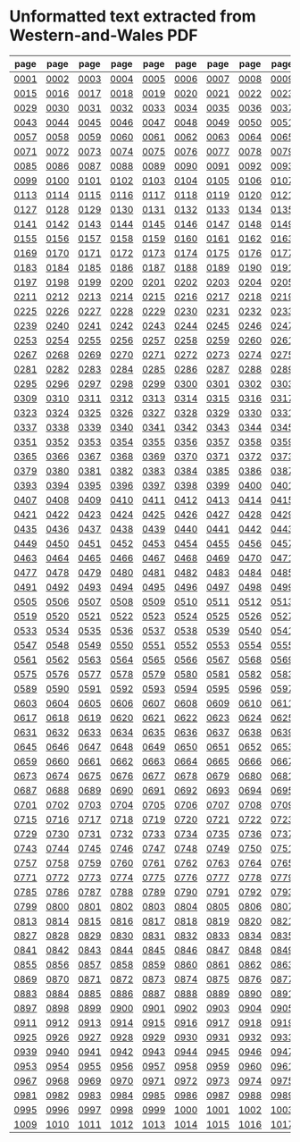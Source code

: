 # Unformatted text extracted from Western-and-Wales PDF

|page|page|page|page|page|page|page|page|page|page|page|page|page|page|
|----|----|----|----|----|----|----|----|----|----|----|----|----|----|
|[0001](Western-and-Wales/txt/pg_0001.txt)|[0002](Western-and-Wales/txt/pg_0002.txt)|[0003](Western-and-Wales/txt/pg_0003.txt)|[0004](Western-and-Wales/txt/pg_0004.txt)|[0005](Western-and-Wales/txt/pg_0005.txt)|[0006](Western-and-Wales/txt/pg_0006.txt)|[0007](Western-and-Wales/txt/pg_0007.txt)|[0008](Western-and-Wales/txt/pg_0008.txt)|[0009](Western-and-Wales/txt/pg_0009.txt)|[0010](Western-and-Wales/txt/pg_0010.txt)|[0011](Western-and-Wales/txt/pg_0011.txt)|[0012](Western-and-Wales/txt/pg_0012.txt)|[0013](Western-and-Wales/txt/pg_0013.txt)|[0014](Western-and-Wales/txt/pg_0014.txt)|
|[0015](Western-and-Wales/txt/pg_0015.txt)|[0016](Western-and-Wales/txt/pg_0016.txt)|[0017](Western-and-Wales/txt/pg_0017.txt)|[0018](Western-and-Wales/txt/pg_0018.txt)|[0019](Western-and-Wales/txt/pg_0019.txt)|[0020](Western-and-Wales/txt/pg_0020.txt)|[0021](Western-and-Wales/txt/pg_0021.txt)|[0022](Western-and-Wales/txt/pg_0022.txt)|[0023](Western-and-Wales/txt/pg_0023.txt)|[0024](Western-and-Wales/txt/pg_0024.txt)|[0025](Western-and-Wales/txt/pg_0025.txt)|[0026](Western-and-Wales/txt/pg_0026.txt)|[0027](Western-and-Wales/txt/pg_0027.txt)|[0028](Western-and-Wales/txt/pg_0028.txt)|
|[0029](Western-and-Wales/txt/pg_0029.txt)|[0030](Western-and-Wales/txt/pg_0030.txt)|[0031](Western-and-Wales/txt/pg_0031.txt)|[0032](Western-and-Wales/txt/pg_0032.txt)|[0033](Western-and-Wales/txt/pg_0033.txt)|[0034](Western-and-Wales/txt/pg_0034.txt)|[0035](Western-and-Wales/txt/pg_0035.txt)|[0036](Western-and-Wales/txt/pg_0036.txt)|[0037](Western-and-Wales/txt/pg_0037.txt)|[0038](Western-and-Wales/txt/pg_0038.txt)|[0039](Western-and-Wales/txt/pg_0039.txt)|[0040](Western-and-Wales/txt/pg_0040.txt)|[0041](Western-and-Wales/txt/pg_0041.txt)|[0042](Western-and-Wales/txt/pg_0042.txt)|
|[0043](Western-and-Wales/txt/pg_0043.txt)|[0044](Western-and-Wales/txt/pg_0044.txt)|[0045](Western-and-Wales/txt/pg_0045.txt)|[0046](Western-and-Wales/txt/pg_0046.txt)|[0047](Western-and-Wales/txt/pg_0047.txt)|[0048](Western-and-Wales/txt/pg_0048.txt)|[0049](Western-and-Wales/txt/pg_0049.txt)|[0050](Western-and-Wales/txt/pg_0050.txt)|[0051](Western-and-Wales/txt/pg_0051.txt)|[0052](Western-and-Wales/txt/pg_0052.txt)|[0053](Western-and-Wales/txt/pg_0053.txt)|[0054](Western-and-Wales/txt/pg_0054.txt)|[0055](Western-and-Wales/txt/pg_0055.txt)|[0056](Western-and-Wales/txt/pg_0056.txt)|
|[0057](Western-and-Wales/txt/pg_0057.txt)|[0058](Western-and-Wales/txt/pg_0058.txt)|[0059](Western-and-Wales/txt/pg_0059.txt)|[0060](Western-and-Wales/txt/pg_0060.txt)|[0061](Western-and-Wales/txt/pg_0061.txt)|[0062](Western-and-Wales/txt/pg_0062.txt)|[0063](Western-and-Wales/txt/pg_0063.txt)|[0064](Western-and-Wales/txt/pg_0064.txt)|[0065](Western-and-Wales/txt/pg_0065.txt)|[0066](Western-and-Wales/txt/pg_0066.txt)|[0067](Western-and-Wales/txt/pg_0067.txt)|[0068](Western-and-Wales/txt/pg_0068.txt)|[0069](Western-and-Wales/txt/pg_0069.txt)|[0070](Western-and-Wales/txt/pg_0070.txt)|
|[0071](Western-and-Wales/txt/pg_0071.txt)|[0072](Western-and-Wales/txt/pg_0072.txt)|[0073](Western-and-Wales/txt/pg_0073.txt)|[0074](Western-and-Wales/txt/pg_0074.txt)|[0075](Western-and-Wales/txt/pg_0075.txt)|[0076](Western-and-Wales/txt/pg_0076.txt)|[0077](Western-and-Wales/txt/pg_0077.txt)|[0078](Western-and-Wales/txt/pg_0078.txt)|[0079](Western-and-Wales/txt/pg_0079.txt)|[0080](Western-and-Wales/txt/pg_0080.txt)|[0081](Western-and-Wales/txt/pg_0081.txt)|[0082](Western-and-Wales/txt/pg_0082.txt)|[0083](Western-and-Wales/txt/pg_0083.txt)|[0084](Western-and-Wales/txt/pg_0084.txt)|
|[0085](Western-and-Wales/txt/pg_0085.txt)|[0086](Western-and-Wales/txt/pg_0086.txt)|[0087](Western-and-Wales/txt/pg_0087.txt)|[0088](Western-and-Wales/txt/pg_0088.txt)|[0089](Western-and-Wales/txt/pg_0089.txt)|[0090](Western-and-Wales/txt/pg_0090.txt)|[0091](Western-and-Wales/txt/pg_0091.txt)|[0092](Western-and-Wales/txt/pg_0092.txt)|[0093](Western-and-Wales/txt/pg_0093.txt)|[0094](Western-and-Wales/txt/pg_0094.txt)|[0095](Western-and-Wales/txt/pg_0095.txt)|[0096](Western-and-Wales/txt/pg_0096.txt)|[0097](Western-and-Wales/txt/pg_0097.txt)|[0098](Western-and-Wales/txt/pg_0098.txt)|
|[0099](Western-and-Wales/txt/pg_0099.txt)|[0100](Western-and-Wales/txt/pg_0100.txt)|[0101](Western-and-Wales/txt/pg_0101.txt)|[0102](Western-and-Wales/txt/pg_0102.txt)|[0103](Western-and-Wales/txt/pg_0103.txt)|[0104](Western-and-Wales/txt/pg_0104.txt)|[0105](Western-and-Wales/txt/pg_0105.txt)|[0106](Western-and-Wales/txt/pg_0106.txt)|[0107](Western-and-Wales/txt/pg_0107.txt)|[0108](Western-and-Wales/txt/pg_0108.txt)|[0109](Western-and-Wales/txt/pg_0109.txt)|[0110](Western-and-Wales/txt/pg_0110.txt)|[0111](Western-and-Wales/txt/pg_0111.txt)|[0112](Western-and-Wales/txt/pg_0112.txt)|
|[0113](Western-and-Wales/txt/pg_0113.txt)|[0114](Western-and-Wales/txt/pg_0114.txt)|[0115](Western-and-Wales/txt/pg_0115.txt)|[0116](Western-and-Wales/txt/pg_0116.txt)|[0117](Western-and-Wales/txt/pg_0117.txt)|[0118](Western-and-Wales/txt/pg_0118.txt)|[0119](Western-and-Wales/txt/pg_0119.txt)|[0120](Western-and-Wales/txt/pg_0120.txt)|[0121](Western-and-Wales/txt/pg_0121.txt)|[0122](Western-and-Wales/txt/pg_0122.txt)|[0123](Western-and-Wales/txt/pg_0123.txt)|[0124](Western-and-Wales/txt/pg_0124.txt)|[0125](Western-and-Wales/txt/pg_0125.txt)|[0126](Western-and-Wales/txt/pg_0126.txt)|
|[0127](Western-and-Wales/txt/pg_0127.txt)|[0128](Western-and-Wales/txt/pg_0128.txt)|[0129](Western-and-Wales/txt/pg_0129.txt)|[0130](Western-and-Wales/txt/pg_0130.txt)|[0131](Western-and-Wales/txt/pg_0131.txt)|[0132](Western-and-Wales/txt/pg_0132.txt)|[0133](Western-and-Wales/txt/pg_0133.txt)|[0134](Western-and-Wales/txt/pg_0134.txt)|[0135](Western-and-Wales/txt/pg_0135.txt)|[0136](Western-and-Wales/txt/pg_0136.txt)|[0137](Western-and-Wales/txt/pg_0137.txt)|[0138](Western-and-Wales/txt/pg_0138.txt)|[0139](Western-and-Wales/txt/pg_0139.txt)|[0140](Western-and-Wales/txt/pg_0140.txt)|
|[0141](Western-and-Wales/txt/pg_0141.txt)|[0142](Western-and-Wales/txt/pg_0142.txt)|[0143](Western-and-Wales/txt/pg_0143.txt)|[0144](Western-and-Wales/txt/pg_0144.txt)|[0145](Western-and-Wales/txt/pg_0145.txt)|[0146](Western-and-Wales/txt/pg_0146.txt)|[0147](Western-and-Wales/txt/pg_0147.txt)|[0148](Western-and-Wales/txt/pg_0148.txt)|[0149](Western-and-Wales/txt/pg_0149.txt)|[0150](Western-and-Wales/txt/pg_0150.txt)|[0151](Western-and-Wales/txt/pg_0151.txt)|[0152](Western-and-Wales/txt/pg_0152.txt)|[0153](Western-and-Wales/txt/pg_0153.txt)|[0154](Western-and-Wales/txt/pg_0154.txt)|
|[0155](Western-and-Wales/txt/pg_0155.txt)|[0156](Western-and-Wales/txt/pg_0156.txt)|[0157](Western-and-Wales/txt/pg_0157.txt)|[0158](Western-and-Wales/txt/pg_0158.txt)|[0159](Western-and-Wales/txt/pg_0159.txt)|[0160](Western-and-Wales/txt/pg_0160.txt)|[0161](Western-and-Wales/txt/pg_0161.txt)|[0162](Western-and-Wales/txt/pg_0162.txt)|[0163](Western-and-Wales/txt/pg_0163.txt)|[0164](Western-and-Wales/txt/pg_0164.txt)|[0165](Western-and-Wales/txt/pg_0165.txt)|[0166](Western-and-Wales/txt/pg_0166.txt)|[0167](Western-and-Wales/txt/pg_0167.txt)|[0168](Western-and-Wales/txt/pg_0168.txt)|
|[0169](Western-and-Wales/txt/pg_0169.txt)|[0170](Western-and-Wales/txt/pg_0170.txt)|[0171](Western-and-Wales/txt/pg_0171.txt)|[0172](Western-and-Wales/txt/pg_0172.txt)|[0173](Western-and-Wales/txt/pg_0173.txt)|[0174](Western-and-Wales/txt/pg_0174.txt)|[0175](Western-and-Wales/txt/pg_0175.txt)|[0176](Western-and-Wales/txt/pg_0176.txt)|[0177](Western-and-Wales/txt/pg_0177.txt)|[0178](Western-and-Wales/txt/pg_0178.txt)|[0179](Western-and-Wales/txt/pg_0179.txt)|[0180](Western-and-Wales/txt/pg_0180.txt)|[0181](Western-and-Wales/txt/pg_0181.txt)|[0182](Western-and-Wales/txt/pg_0182.txt)|
|[0183](Western-and-Wales/txt/pg_0183.txt)|[0184](Western-and-Wales/txt/pg_0184.txt)|[0185](Western-and-Wales/txt/pg_0185.txt)|[0186](Western-and-Wales/txt/pg_0186.txt)|[0187](Western-and-Wales/txt/pg_0187.txt)|[0188](Western-and-Wales/txt/pg_0188.txt)|[0189](Western-and-Wales/txt/pg_0189.txt)|[0190](Western-and-Wales/txt/pg_0190.txt)|[0191](Western-and-Wales/txt/pg_0191.txt)|[0192](Western-and-Wales/txt/pg_0192.txt)|[0193](Western-and-Wales/txt/pg_0193.txt)|[0194](Western-and-Wales/txt/pg_0194.txt)|[0195](Western-and-Wales/txt/pg_0195.txt)|[0196](Western-and-Wales/txt/pg_0196.txt)|
|[0197](Western-and-Wales/txt/pg_0197.txt)|[0198](Western-and-Wales/txt/pg_0198.txt)|[0199](Western-and-Wales/txt/pg_0199.txt)|[0200](Western-and-Wales/txt/pg_0200.txt)|[0201](Western-and-Wales/txt/pg_0201.txt)|[0202](Western-and-Wales/txt/pg_0202.txt)|[0203](Western-and-Wales/txt/pg_0203.txt)|[0204](Western-and-Wales/txt/pg_0204.txt)|[0205](Western-and-Wales/txt/pg_0205.txt)|[0206](Western-and-Wales/txt/pg_0206.txt)|[0207](Western-and-Wales/txt/pg_0207.txt)|[0208](Western-and-Wales/txt/pg_0208.txt)|[0209](Western-and-Wales/txt/pg_0209.txt)|[0210](Western-and-Wales/txt/pg_0210.txt)|
|[0211](Western-and-Wales/txt/pg_0211.txt)|[0212](Western-and-Wales/txt/pg_0212.txt)|[0213](Western-and-Wales/txt/pg_0213.txt)|[0214](Western-and-Wales/txt/pg_0214.txt)|[0215](Western-and-Wales/txt/pg_0215.txt)|[0216](Western-and-Wales/txt/pg_0216.txt)|[0217](Western-and-Wales/txt/pg_0217.txt)|[0218](Western-and-Wales/txt/pg_0218.txt)|[0219](Western-and-Wales/txt/pg_0219.txt)|[0220](Western-and-Wales/txt/pg_0220.txt)|[0221](Western-and-Wales/txt/pg_0221.txt)|[0222](Western-and-Wales/txt/pg_0222.txt)|[0223](Western-and-Wales/txt/pg_0223.txt)|[0224](Western-and-Wales/txt/pg_0224.txt)|
|[0225](Western-and-Wales/txt/pg_0225.txt)|[0226](Western-and-Wales/txt/pg_0226.txt)|[0227](Western-and-Wales/txt/pg_0227.txt)|[0228](Western-and-Wales/txt/pg_0228.txt)|[0229](Western-and-Wales/txt/pg_0229.txt)|[0230](Western-and-Wales/txt/pg_0230.txt)|[0231](Western-and-Wales/txt/pg_0231.txt)|[0232](Western-and-Wales/txt/pg_0232.txt)|[0233](Western-and-Wales/txt/pg_0233.txt)|[0234](Western-and-Wales/txt/pg_0234.txt)|[0235](Western-and-Wales/txt/pg_0235.txt)|[0236](Western-and-Wales/txt/pg_0236.txt)|[0237](Western-and-Wales/txt/pg_0237.txt)|[0238](Western-and-Wales/txt/pg_0238.txt)|
|[0239](Western-and-Wales/txt/pg_0239.txt)|[0240](Western-and-Wales/txt/pg_0240.txt)|[0241](Western-and-Wales/txt/pg_0241.txt)|[0242](Western-and-Wales/txt/pg_0242.txt)|[0243](Western-and-Wales/txt/pg_0243.txt)|[0244](Western-and-Wales/txt/pg_0244.txt)|[0245](Western-and-Wales/txt/pg_0245.txt)|[0246](Western-and-Wales/txt/pg_0246.txt)|[0247](Western-and-Wales/txt/pg_0247.txt)|[0248](Western-and-Wales/txt/pg_0248.txt)|[0249](Western-and-Wales/txt/pg_0249.txt)|[0250](Western-and-Wales/txt/pg_0250.txt)|[0251](Western-and-Wales/txt/pg_0251.txt)|[0252](Western-and-Wales/txt/pg_0252.txt)|
|[0253](Western-and-Wales/txt/pg_0253.txt)|[0254](Western-and-Wales/txt/pg_0254.txt)|[0255](Western-and-Wales/txt/pg_0255.txt)|[0256](Western-and-Wales/txt/pg_0256.txt)|[0257](Western-and-Wales/txt/pg_0257.txt)|[0258](Western-and-Wales/txt/pg_0258.txt)|[0259](Western-and-Wales/txt/pg_0259.txt)|[0260](Western-and-Wales/txt/pg_0260.txt)|[0261](Western-and-Wales/txt/pg_0261.txt)|[0262](Western-and-Wales/txt/pg_0262.txt)|[0263](Western-and-Wales/txt/pg_0263.txt)|[0264](Western-and-Wales/txt/pg_0264.txt)|[0265](Western-and-Wales/txt/pg_0265.txt)|[0266](Western-and-Wales/txt/pg_0266.txt)|
|[0267](Western-and-Wales/txt/pg_0267.txt)|[0268](Western-and-Wales/txt/pg_0268.txt)|[0269](Western-and-Wales/txt/pg_0269.txt)|[0270](Western-and-Wales/txt/pg_0270.txt)|[0271](Western-and-Wales/txt/pg_0271.txt)|[0272](Western-and-Wales/txt/pg_0272.txt)|[0273](Western-and-Wales/txt/pg_0273.txt)|[0274](Western-and-Wales/txt/pg_0274.txt)|[0275](Western-and-Wales/txt/pg_0275.txt)|[0276](Western-and-Wales/txt/pg_0276.txt)|[0277](Western-and-Wales/txt/pg_0277.txt)|[0278](Western-and-Wales/txt/pg_0278.txt)|[0279](Western-and-Wales/txt/pg_0279.txt)|[0280](Western-and-Wales/txt/pg_0280.txt)|
|[0281](Western-and-Wales/txt/pg_0281.txt)|[0282](Western-and-Wales/txt/pg_0282.txt)|[0283](Western-and-Wales/txt/pg_0283.txt)|[0284](Western-and-Wales/txt/pg_0284.txt)|[0285](Western-and-Wales/txt/pg_0285.txt)|[0286](Western-and-Wales/txt/pg_0286.txt)|[0287](Western-and-Wales/txt/pg_0287.txt)|[0288](Western-and-Wales/txt/pg_0288.txt)|[0289](Western-and-Wales/txt/pg_0289.txt)|[0290](Western-and-Wales/txt/pg_0290.txt)|[0291](Western-and-Wales/txt/pg_0291.txt)|[0292](Western-and-Wales/txt/pg_0292.txt)|[0293](Western-and-Wales/txt/pg_0293.txt)|[0294](Western-and-Wales/txt/pg_0294.txt)|
|[0295](Western-and-Wales/txt/pg_0295.txt)|[0296](Western-and-Wales/txt/pg_0296.txt)|[0297](Western-and-Wales/txt/pg_0297.txt)|[0298](Western-and-Wales/txt/pg_0298.txt)|[0299](Western-and-Wales/txt/pg_0299.txt)|[0300](Western-and-Wales/txt/pg_0300.txt)|[0301](Western-and-Wales/txt/pg_0301.txt)|[0302](Western-and-Wales/txt/pg_0302.txt)|[0303](Western-and-Wales/txt/pg_0303.txt)|[0304](Western-and-Wales/txt/pg_0304.txt)|[0305](Western-and-Wales/txt/pg_0305.txt)|[0306](Western-and-Wales/txt/pg_0306.txt)|[0307](Western-and-Wales/txt/pg_0307.txt)|[0308](Western-and-Wales/txt/pg_0308.txt)|
|[0309](Western-and-Wales/txt/pg_0309.txt)|[0310](Western-and-Wales/txt/pg_0310.txt)|[0311](Western-and-Wales/txt/pg_0311.txt)|[0312](Western-and-Wales/txt/pg_0312.txt)|[0313](Western-and-Wales/txt/pg_0313.txt)|[0314](Western-and-Wales/txt/pg_0314.txt)|[0315](Western-and-Wales/txt/pg_0315.txt)|[0316](Western-and-Wales/txt/pg_0316.txt)|[0317](Western-and-Wales/txt/pg_0317.txt)|[0318](Western-and-Wales/txt/pg_0318.txt)|[0319](Western-and-Wales/txt/pg_0319.txt)|[0320](Western-and-Wales/txt/pg_0320.txt)|[0321](Western-and-Wales/txt/pg_0321.txt)|[0322](Western-and-Wales/txt/pg_0322.txt)|
|[0323](Western-and-Wales/txt/pg_0323.txt)|[0324](Western-and-Wales/txt/pg_0324.txt)|[0325](Western-and-Wales/txt/pg_0325.txt)|[0326](Western-and-Wales/txt/pg_0326.txt)|[0327](Western-and-Wales/txt/pg_0327.txt)|[0328](Western-and-Wales/txt/pg_0328.txt)|[0329](Western-and-Wales/txt/pg_0329.txt)|[0330](Western-and-Wales/txt/pg_0330.txt)|[0331](Western-and-Wales/txt/pg_0331.txt)|[0332](Western-and-Wales/txt/pg_0332.txt)|[0333](Western-and-Wales/txt/pg_0333.txt)|[0334](Western-and-Wales/txt/pg_0334.txt)|[0335](Western-and-Wales/txt/pg_0335.txt)|[0336](Western-and-Wales/txt/pg_0336.txt)|
|[0337](Western-and-Wales/txt/pg_0337.txt)|[0338](Western-and-Wales/txt/pg_0338.txt)|[0339](Western-and-Wales/txt/pg_0339.txt)|[0340](Western-and-Wales/txt/pg_0340.txt)|[0341](Western-and-Wales/txt/pg_0341.txt)|[0342](Western-and-Wales/txt/pg_0342.txt)|[0343](Western-and-Wales/txt/pg_0343.txt)|[0344](Western-and-Wales/txt/pg_0344.txt)|[0345](Western-and-Wales/txt/pg_0345.txt)|[0346](Western-and-Wales/txt/pg_0346.txt)|[0347](Western-and-Wales/txt/pg_0347.txt)|[0348](Western-and-Wales/txt/pg_0348.txt)|[0349](Western-and-Wales/txt/pg_0349.txt)|[0350](Western-and-Wales/txt/pg_0350.txt)|
|[0351](Western-and-Wales/txt/pg_0351.txt)|[0352](Western-and-Wales/txt/pg_0352.txt)|[0353](Western-and-Wales/txt/pg_0353.txt)|[0354](Western-and-Wales/txt/pg_0354.txt)|[0355](Western-and-Wales/txt/pg_0355.txt)|[0356](Western-and-Wales/txt/pg_0356.txt)|[0357](Western-and-Wales/txt/pg_0357.txt)|[0358](Western-and-Wales/txt/pg_0358.txt)|[0359](Western-and-Wales/txt/pg_0359.txt)|[0360](Western-and-Wales/txt/pg_0360.txt)|[0361](Western-and-Wales/txt/pg_0361.txt)|[0362](Western-and-Wales/txt/pg_0362.txt)|[0363](Western-and-Wales/txt/pg_0363.txt)|[0364](Western-and-Wales/txt/pg_0364.txt)|
|[0365](Western-and-Wales/txt/pg_0365.txt)|[0366](Western-and-Wales/txt/pg_0366.txt)|[0367](Western-and-Wales/txt/pg_0367.txt)|[0368](Western-and-Wales/txt/pg_0368.txt)|[0369](Western-and-Wales/txt/pg_0369.txt)|[0370](Western-and-Wales/txt/pg_0370.txt)|[0371](Western-and-Wales/txt/pg_0371.txt)|[0372](Western-and-Wales/txt/pg_0372.txt)|[0373](Western-and-Wales/txt/pg_0373.txt)|[0374](Western-and-Wales/txt/pg_0374.txt)|[0375](Western-and-Wales/txt/pg_0375.txt)|[0376](Western-and-Wales/txt/pg_0376.txt)|[0377](Western-and-Wales/txt/pg_0377.txt)|[0378](Western-and-Wales/txt/pg_0378.txt)|
|[0379](Western-and-Wales/txt/pg_0379.txt)|[0380](Western-and-Wales/txt/pg_0380.txt)|[0381](Western-and-Wales/txt/pg_0381.txt)|[0382](Western-and-Wales/txt/pg_0382.txt)|[0383](Western-and-Wales/txt/pg_0383.txt)|[0384](Western-and-Wales/txt/pg_0384.txt)|[0385](Western-and-Wales/txt/pg_0385.txt)|[0386](Western-and-Wales/txt/pg_0386.txt)|[0387](Western-and-Wales/txt/pg_0387.txt)|[0388](Western-and-Wales/txt/pg_0388.txt)|[0389](Western-and-Wales/txt/pg_0389.txt)|[0390](Western-and-Wales/txt/pg_0390.txt)|[0391](Western-and-Wales/txt/pg_0391.txt)|[0392](Western-and-Wales/txt/pg_0392.txt)|
|[0393](Western-and-Wales/txt/pg_0393.txt)|[0394](Western-and-Wales/txt/pg_0394.txt)|[0395](Western-and-Wales/txt/pg_0395.txt)|[0396](Western-and-Wales/txt/pg_0396.txt)|[0397](Western-and-Wales/txt/pg_0397.txt)|[0398](Western-and-Wales/txt/pg_0398.txt)|[0399](Western-and-Wales/txt/pg_0399.txt)|[0400](Western-and-Wales/txt/pg_0400.txt)|[0401](Western-and-Wales/txt/pg_0401.txt)|[0402](Western-and-Wales/txt/pg_0402.txt)|[0403](Western-and-Wales/txt/pg_0403.txt)|[0404](Western-and-Wales/txt/pg_0404.txt)|[0405](Western-and-Wales/txt/pg_0405.txt)|[0406](Western-and-Wales/txt/pg_0406.txt)|
|[0407](Western-and-Wales/txt/pg_0407.txt)|[0408](Western-and-Wales/txt/pg_0408.txt)|[0409](Western-and-Wales/txt/pg_0409.txt)|[0410](Western-and-Wales/txt/pg_0410.txt)|[0411](Western-and-Wales/txt/pg_0411.txt)|[0412](Western-and-Wales/txt/pg_0412.txt)|[0413](Western-and-Wales/txt/pg_0413.txt)|[0414](Western-and-Wales/txt/pg_0414.txt)|[0415](Western-and-Wales/txt/pg_0415.txt)|[0416](Western-and-Wales/txt/pg_0416.txt)|[0417](Western-and-Wales/txt/pg_0417.txt)|[0418](Western-and-Wales/txt/pg_0418.txt)|[0419](Western-and-Wales/txt/pg_0419.txt)|[0420](Western-and-Wales/txt/pg_0420.txt)|
|[0421](Western-and-Wales/txt/pg_0421.txt)|[0422](Western-and-Wales/txt/pg_0422.txt)|[0423](Western-and-Wales/txt/pg_0423.txt)|[0424](Western-and-Wales/txt/pg_0424.txt)|[0425](Western-and-Wales/txt/pg_0425.txt)|[0426](Western-and-Wales/txt/pg_0426.txt)|[0427](Western-and-Wales/txt/pg_0427.txt)|[0428](Western-and-Wales/txt/pg_0428.txt)|[0429](Western-and-Wales/txt/pg_0429.txt)|[0430](Western-and-Wales/txt/pg_0430.txt)|[0431](Western-and-Wales/txt/pg_0431.txt)|[0432](Western-and-Wales/txt/pg_0432.txt)|[0433](Western-and-Wales/txt/pg_0433.txt)|[0434](Western-and-Wales/txt/pg_0434.txt)|
|[0435](Western-and-Wales/txt/pg_0435.txt)|[0436](Western-and-Wales/txt/pg_0436.txt)|[0437](Western-and-Wales/txt/pg_0437.txt)|[0438](Western-and-Wales/txt/pg_0438.txt)|[0439](Western-and-Wales/txt/pg_0439.txt)|[0440](Western-and-Wales/txt/pg_0440.txt)|[0441](Western-and-Wales/txt/pg_0441.txt)|[0442](Western-and-Wales/txt/pg_0442.txt)|[0443](Western-and-Wales/txt/pg_0443.txt)|[0444](Western-and-Wales/txt/pg_0444.txt)|[0445](Western-and-Wales/txt/pg_0445.txt)|[0446](Western-and-Wales/txt/pg_0446.txt)|[0447](Western-and-Wales/txt/pg_0447.txt)|[0448](Western-and-Wales/txt/pg_0448.txt)|
|[0449](Western-and-Wales/txt/pg_0449.txt)|[0450](Western-and-Wales/txt/pg_0450.txt)|[0451](Western-and-Wales/txt/pg_0451.txt)|[0452](Western-and-Wales/txt/pg_0452.txt)|[0453](Western-and-Wales/txt/pg_0453.txt)|[0454](Western-and-Wales/txt/pg_0454.txt)|[0455](Western-and-Wales/txt/pg_0455.txt)|[0456](Western-and-Wales/txt/pg_0456.txt)|[0457](Western-and-Wales/txt/pg_0457.txt)|[0458](Western-and-Wales/txt/pg_0458.txt)|[0459](Western-and-Wales/txt/pg_0459.txt)|[0460](Western-and-Wales/txt/pg_0460.txt)|[0461](Western-and-Wales/txt/pg_0461.txt)|[0462](Western-and-Wales/txt/pg_0462.txt)|
|[0463](Western-and-Wales/txt/pg_0463.txt)|[0464](Western-and-Wales/txt/pg_0464.txt)|[0465](Western-and-Wales/txt/pg_0465.txt)|[0466](Western-and-Wales/txt/pg_0466.txt)|[0467](Western-and-Wales/txt/pg_0467.txt)|[0468](Western-and-Wales/txt/pg_0468.txt)|[0469](Western-and-Wales/txt/pg_0469.txt)|[0470](Western-and-Wales/txt/pg_0470.txt)|[0471](Western-and-Wales/txt/pg_0471.txt)|[0472](Western-and-Wales/txt/pg_0472.txt)|[0473](Western-and-Wales/txt/pg_0473.txt)|[0474](Western-and-Wales/txt/pg_0474.txt)|[0475](Western-and-Wales/txt/pg_0475.txt)|[0476](Western-and-Wales/txt/pg_0476.txt)|
|[0477](Western-and-Wales/txt/pg_0477.txt)|[0478](Western-and-Wales/txt/pg_0478.txt)|[0479](Western-and-Wales/txt/pg_0479.txt)|[0480](Western-and-Wales/txt/pg_0480.txt)|[0481](Western-and-Wales/txt/pg_0481.txt)|[0482](Western-and-Wales/txt/pg_0482.txt)|[0483](Western-and-Wales/txt/pg_0483.txt)|[0484](Western-and-Wales/txt/pg_0484.txt)|[0485](Western-and-Wales/txt/pg_0485.txt)|[0486](Western-and-Wales/txt/pg_0486.txt)|[0487](Western-and-Wales/txt/pg_0487.txt)|[0488](Western-and-Wales/txt/pg_0488.txt)|[0489](Western-and-Wales/txt/pg_0489.txt)|[0490](Western-and-Wales/txt/pg_0490.txt)|
|[0491](Western-and-Wales/txt/pg_0491.txt)|[0492](Western-and-Wales/txt/pg_0492.txt)|[0493](Western-and-Wales/txt/pg_0493.txt)|[0494](Western-and-Wales/txt/pg_0494.txt)|[0495](Western-and-Wales/txt/pg_0495.txt)|[0496](Western-and-Wales/txt/pg_0496.txt)|[0497](Western-and-Wales/txt/pg_0497.txt)|[0498](Western-and-Wales/txt/pg_0498.txt)|[0499](Western-and-Wales/txt/pg_0499.txt)|[0500](Western-and-Wales/txt/pg_0500.txt)|[0501](Western-and-Wales/txt/pg_0501.txt)|[0502](Western-and-Wales/txt/pg_0502.txt)|[0503](Western-and-Wales/txt/pg_0503.txt)|[0504](Western-and-Wales/txt/pg_0504.txt)|
|[0505](Western-and-Wales/txt/pg_0505.txt)|[0506](Western-and-Wales/txt/pg_0506.txt)|[0507](Western-and-Wales/txt/pg_0507.txt)|[0508](Western-and-Wales/txt/pg_0508.txt)|[0509](Western-and-Wales/txt/pg_0509.txt)|[0510](Western-and-Wales/txt/pg_0510.txt)|[0511](Western-and-Wales/txt/pg_0511.txt)|[0512](Western-and-Wales/txt/pg_0512.txt)|[0513](Western-and-Wales/txt/pg_0513.txt)|[0514](Western-and-Wales/txt/pg_0514.txt)|[0515](Western-and-Wales/txt/pg_0515.txt)|[0516](Western-and-Wales/txt/pg_0516.txt)|[0517](Western-and-Wales/txt/pg_0517.txt)|[0518](Western-and-Wales/txt/pg_0518.txt)|
|[0519](Western-and-Wales/txt/pg_0519.txt)|[0520](Western-and-Wales/txt/pg_0520.txt)|[0521](Western-and-Wales/txt/pg_0521.txt)|[0522](Western-and-Wales/txt/pg_0522.txt)|[0523](Western-and-Wales/txt/pg_0523.txt)|[0524](Western-and-Wales/txt/pg_0524.txt)|[0525](Western-and-Wales/txt/pg_0525.txt)|[0526](Western-and-Wales/txt/pg_0526.txt)|[0527](Western-and-Wales/txt/pg_0527.txt)|[0528](Western-and-Wales/txt/pg_0528.txt)|[0529](Western-and-Wales/txt/pg_0529.txt)|[0530](Western-and-Wales/txt/pg_0530.txt)|[0531](Western-and-Wales/txt/pg_0531.txt)|[0532](Western-and-Wales/txt/pg_0532.txt)|
|[0533](Western-and-Wales/txt/pg_0533.txt)|[0534](Western-and-Wales/txt/pg_0534.txt)|[0535](Western-and-Wales/txt/pg_0535.txt)|[0536](Western-and-Wales/txt/pg_0536.txt)|[0537](Western-and-Wales/txt/pg_0537.txt)|[0538](Western-and-Wales/txt/pg_0538.txt)|[0539](Western-and-Wales/txt/pg_0539.txt)|[0540](Western-and-Wales/txt/pg_0540.txt)|[0541](Western-and-Wales/txt/pg_0541.txt)|[0542](Western-and-Wales/txt/pg_0542.txt)|[0543](Western-and-Wales/txt/pg_0543.txt)|[0544](Western-and-Wales/txt/pg_0544.txt)|[0545](Western-and-Wales/txt/pg_0545.txt)|[0546](Western-and-Wales/txt/pg_0546.txt)|
|[0547](Western-and-Wales/txt/pg_0547.txt)|[0548](Western-and-Wales/txt/pg_0548.txt)|[0549](Western-and-Wales/txt/pg_0549.txt)|[0550](Western-and-Wales/txt/pg_0550.txt)|[0551](Western-and-Wales/txt/pg_0551.txt)|[0552](Western-and-Wales/txt/pg_0552.txt)|[0553](Western-and-Wales/txt/pg_0553.txt)|[0554](Western-and-Wales/txt/pg_0554.txt)|[0555](Western-and-Wales/txt/pg_0555.txt)|[0556](Western-and-Wales/txt/pg_0556.txt)|[0557](Western-and-Wales/txt/pg_0557.txt)|[0558](Western-and-Wales/txt/pg_0558.txt)|[0559](Western-and-Wales/txt/pg_0559.txt)|[0560](Western-and-Wales/txt/pg_0560.txt)|
|[0561](Western-and-Wales/txt/pg_0561.txt)|[0562](Western-and-Wales/txt/pg_0562.txt)|[0563](Western-and-Wales/txt/pg_0563.txt)|[0564](Western-and-Wales/txt/pg_0564.txt)|[0565](Western-and-Wales/txt/pg_0565.txt)|[0566](Western-and-Wales/txt/pg_0566.txt)|[0567](Western-and-Wales/txt/pg_0567.txt)|[0568](Western-and-Wales/txt/pg_0568.txt)|[0569](Western-and-Wales/txt/pg_0569.txt)|[0570](Western-and-Wales/txt/pg_0570.txt)|[0571](Western-and-Wales/txt/pg_0571.txt)|[0572](Western-and-Wales/txt/pg_0572.txt)|[0573](Western-and-Wales/txt/pg_0573.txt)|[0574](Western-and-Wales/txt/pg_0574.txt)|
|[0575](Western-and-Wales/txt/pg_0575.txt)|[0576](Western-and-Wales/txt/pg_0576.txt)|[0577](Western-and-Wales/txt/pg_0577.txt)|[0578](Western-and-Wales/txt/pg_0578.txt)|[0579](Western-and-Wales/txt/pg_0579.txt)|[0580](Western-and-Wales/txt/pg_0580.txt)|[0581](Western-and-Wales/txt/pg_0581.txt)|[0582](Western-and-Wales/txt/pg_0582.txt)|[0583](Western-and-Wales/txt/pg_0583.txt)|[0584](Western-and-Wales/txt/pg_0584.txt)|[0585](Western-and-Wales/txt/pg_0585.txt)|[0586](Western-and-Wales/txt/pg_0586.txt)|[0587](Western-and-Wales/txt/pg_0587.txt)|[0588](Western-and-Wales/txt/pg_0588.txt)|
|[0589](Western-and-Wales/txt/pg_0589.txt)|[0590](Western-and-Wales/txt/pg_0590.txt)|[0591](Western-and-Wales/txt/pg_0591.txt)|[0592](Western-and-Wales/txt/pg_0592.txt)|[0593](Western-and-Wales/txt/pg_0593.txt)|[0594](Western-and-Wales/txt/pg_0594.txt)|[0595](Western-and-Wales/txt/pg_0595.txt)|[0596](Western-and-Wales/txt/pg_0596.txt)|[0597](Western-and-Wales/txt/pg_0597.txt)|[0598](Western-and-Wales/txt/pg_0598.txt)|[0599](Western-and-Wales/txt/pg_0599.txt)|[0600](Western-and-Wales/txt/pg_0600.txt)|[0601](Western-and-Wales/txt/pg_0601.txt)|[0602](Western-and-Wales/txt/pg_0602.txt)|
|[0603](Western-and-Wales/txt/pg_0603.txt)|[0604](Western-and-Wales/txt/pg_0604.txt)|[0605](Western-and-Wales/txt/pg_0605.txt)|[0606](Western-and-Wales/txt/pg_0606.txt)|[0607](Western-and-Wales/txt/pg_0607.txt)|[0608](Western-and-Wales/txt/pg_0608.txt)|[0609](Western-and-Wales/txt/pg_0609.txt)|[0610](Western-and-Wales/txt/pg_0610.txt)|[0611](Western-and-Wales/txt/pg_0611.txt)|[0612](Western-and-Wales/txt/pg_0612.txt)|[0613](Western-and-Wales/txt/pg_0613.txt)|[0614](Western-and-Wales/txt/pg_0614.txt)|[0615](Western-and-Wales/txt/pg_0615.txt)|[0616](Western-and-Wales/txt/pg_0616.txt)|
|[0617](Western-and-Wales/txt/pg_0617.txt)|[0618](Western-and-Wales/txt/pg_0618.txt)|[0619](Western-and-Wales/txt/pg_0619.txt)|[0620](Western-and-Wales/txt/pg_0620.txt)|[0621](Western-and-Wales/txt/pg_0621.txt)|[0622](Western-and-Wales/txt/pg_0622.txt)|[0623](Western-and-Wales/txt/pg_0623.txt)|[0624](Western-and-Wales/txt/pg_0624.txt)|[0625](Western-and-Wales/txt/pg_0625.txt)|[0626](Western-and-Wales/txt/pg_0626.txt)|[0627](Western-and-Wales/txt/pg_0627.txt)|[0628](Western-and-Wales/txt/pg_0628.txt)|[0629](Western-and-Wales/txt/pg_0629.txt)|[0630](Western-and-Wales/txt/pg_0630.txt)|
|[0631](Western-and-Wales/txt/pg_0631.txt)|[0632](Western-and-Wales/txt/pg_0632.txt)|[0633](Western-and-Wales/txt/pg_0633.txt)|[0634](Western-and-Wales/txt/pg_0634.txt)|[0635](Western-and-Wales/txt/pg_0635.txt)|[0636](Western-and-Wales/txt/pg_0636.txt)|[0637](Western-and-Wales/txt/pg_0637.txt)|[0638](Western-and-Wales/txt/pg_0638.txt)|[0639](Western-and-Wales/txt/pg_0639.txt)|[0640](Western-and-Wales/txt/pg_0640.txt)|[0641](Western-and-Wales/txt/pg_0641.txt)|[0642](Western-and-Wales/txt/pg_0642.txt)|[0643](Western-and-Wales/txt/pg_0643.txt)|[0644](Western-and-Wales/txt/pg_0644.txt)|
|[0645](Western-and-Wales/txt/pg_0645.txt)|[0646](Western-and-Wales/txt/pg_0646.txt)|[0647](Western-and-Wales/txt/pg_0647.txt)|[0648](Western-and-Wales/txt/pg_0648.txt)|[0649](Western-and-Wales/txt/pg_0649.txt)|[0650](Western-and-Wales/txt/pg_0650.txt)|[0651](Western-and-Wales/txt/pg_0651.txt)|[0652](Western-and-Wales/txt/pg_0652.txt)|[0653](Western-and-Wales/txt/pg_0653.txt)|[0654](Western-and-Wales/txt/pg_0654.txt)|[0655](Western-and-Wales/txt/pg_0655.txt)|[0656](Western-and-Wales/txt/pg_0656.txt)|[0657](Western-and-Wales/txt/pg_0657.txt)|[0658](Western-and-Wales/txt/pg_0658.txt)|
|[0659](Western-and-Wales/txt/pg_0659.txt)|[0660](Western-and-Wales/txt/pg_0660.txt)|[0661](Western-and-Wales/txt/pg_0661.txt)|[0662](Western-and-Wales/txt/pg_0662.txt)|[0663](Western-and-Wales/txt/pg_0663.txt)|[0664](Western-and-Wales/txt/pg_0664.txt)|[0665](Western-and-Wales/txt/pg_0665.txt)|[0666](Western-and-Wales/txt/pg_0666.txt)|[0667](Western-and-Wales/txt/pg_0667.txt)|[0668](Western-and-Wales/txt/pg_0668.txt)|[0669](Western-and-Wales/txt/pg_0669.txt)|[0670](Western-and-Wales/txt/pg_0670.txt)|[0671](Western-and-Wales/txt/pg_0671.txt)|[0672](Western-and-Wales/txt/pg_0672.txt)|
|[0673](Western-and-Wales/txt/pg_0673.txt)|[0674](Western-and-Wales/txt/pg_0674.txt)|[0675](Western-and-Wales/txt/pg_0675.txt)|[0676](Western-and-Wales/txt/pg_0676.txt)|[0677](Western-and-Wales/txt/pg_0677.txt)|[0678](Western-and-Wales/txt/pg_0678.txt)|[0679](Western-and-Wales/txt/pg_0679.txt)|[0680](Western-and-Wales/txt/pg_0680.txt)|[0681](Western-and-Wales/txt/pg_0681.txt)|[0682](Western-and-Wales/txt/pg_0682.txt)|[0683](Western-and-Wales/txt/pg_0683.txt)|[0684](Western-and-Wales/txt/pg_0684.txt)|[0685](Western-and-Wales/txt/pg_0685.txt)|[0686](Western-and-Wales/txt/pg_0686.txt)|
|[0687](Western-and-Wales/txt/pg_0687.txt)|[0688](Western-and-Wales/txt/pg_0688.txt)|[0689](Western-and-Wales/txt/pg_0689.txt)|[0690](Western-and-Wales/txt/pg_0690.txt)|[0691](Western-and-Wales/txt/pg_0691.txt)|[0692](Western-and-Wales/txt/pg_0692.txt)|[0693](Western-and-Wales/txt/pg_0693.txt)|[0694](Western-and-Wales/txt/pg_0694.txt)|[0695](Western-and-Wales/txt/pg_0695.txt)|[0696](Western-and-Wales/txt/pg_0696.txt)|[0697](Western-and-Wales/txt/pg_0697.txt)|[0698](Western-and-Wales/txt/pg_0698.txt)|[0699](Western-and-Wales/txt/pg_0699.txt)|[0700](Western-and-Wales/txt/pg_0700.txt)|
|[0701](Western-and-Wales/txt/pg_0701.txt)|[0702](Western-and-Wales/txt/pg_0702.txt)|[0703](Western-and-Wales/txt/pg_0703.txt)|[0704](Western-and-Wales/txt/pg_0704.txt)|[0705](Western-and-Wales/txt/pg_0705.txt)|[0706](Western-and-Wales/txt/pg_0706.txt)|[0707](Western-and-Wales/txt/pg_0707.txt)|[0708](Western-and-Wales/txt/pg_0708.txt)|[0709](Western-and-Wales/txt/pg_0709.txt)|[0710](Western-and-Wales/txt/pg_0710.txt)|[0711](Western-and-Wales/txt/pg_0711.txt)|[0712](Western-and-Wales/txt/pg_0712.txt)|[0713](Western-and-Wales/txt/pg_0713.txt)|[0714](Western-and-Wales/txt/pg_0714.txt)|
|[0715](Western-and-Wales/txt/pg_0715.txt)|[0716](Western-and-Wales/txt/pg_0716.txt)|[0717](Western-and-Wales/txt/pg_0717.txt)|[0718](Western-and-Wales/txt/pg_0718.txt)|[0719](Western-and-Wales/txt/pg_0719.txt)|[0720](Western-and-Wales/txt/pg_0720.txt)|[0721](Western-and-Wales/txt/pg_0721.txt)|[0722](Western-and-Wales/txt/pg_0722.txt)|[0723](Western-and-Wales/txt/pg_0723.txt)|[0724](Western-and-Wales/txt/pg_0724.txt)|[0725](Western-and-Wales/txt/pg_0725.txt)|[0726](Western-and-Wales/txt/pg_0726.txt)|[0727](Western-and-Wales/txt/pg_0727.txt)|[0728](Western-and-Wales/txt/pg_0728.txt)|
|[0729](Western-and-Wales/txt/pg_0729.txt)|[0730](Western-and-Wales/txt/pg_0730.txt)|[0731](Western-and-Wales/txt/pg_0731.txt)|[0732](Western-and-Wales/txt/pg_0732.txt)|[0733](Western-and-Wales/txt/pg_0733.txt)|[0734](Western-and-Wales/txt/pg_0734.txt)|[0735](Western-and-Wales/txt/pg_0735.txt)|[0736](Western-and-Wales/txt/pg_0736.txt)|[0737](Western-and-Wales/txt/pg_0737.txt)|[0738](Western-and-Wales/txt/pg_0738.txt)|[0739](Western-and-Wales/txt/pg_0739.txt)|[0740](Western-and-Wales/txt/pg_0740.txt)|[0741](Western-and-Wales/txt/pg_0741.txt)|[0742](Western-and-Wales/txt/pg_0742.txt)|
|[0743](Western-and-Wales/txt/pg_0743.txt)|[0744](Western-and-Wales/txt/pg_0744.txt)|[0745](Western-and-Wales/txt/pg_0745.txt)|[0746](Western-and-Wales/txt/pg_0746.txt)|[0747](Western-and-Wales/txt/pg_0747.txt)|[0748](Western-and-Wales/txt/pg_0748.txt)|[0749](Western-and-Wales/txt/pg_0749.txt)|[0750](Western-and-Wales/txt/pg_0750.txt)|[0751](Western-and-Wales/txt/pg_0751.txt)|[0752](Western-and-Wales/txt/pg_0752.txt)|[0753](Western-and-Wales/txt/pg_0753.txt)|[0754](Western-and-Wales/txt/pg_0754.txt)|[0755](Western-and-Wales/txt/pg_0755.txt)|[0756](Western-and-Wales/txt/pg_0756.txt)|
|[0757](Western-and-Wales/txt/pg_0757.txt)|[0758](Western-and-Wales/txt/pg_0758.txt)|[0759](Western-and-Wales/txt/pg_0759.txt)|[0760](Western-and-Wales/txt/pg_0760.txt)|[0761](Western-and-Wales/txt/pg_0761.txt)|[0762](Western-and-Wales/txt/pg_0762.txt)|[0763](Western-and-Wales/txt/pg_0763.txt)|[0764](Western-and-Wales/txt/pg_0764.txt)|[0765](Western-and-Wales/txt/pg_0765.txt)|[0766](Western-and-Wales/txt/pg_0766.txt)|[0767](Western-and-Wales/txt/pg_0767.txt)|[0768](Western-and-Wales/txt/pg_0768.txt)|[0769](Western-and-Wales/txt/pg_0769.txt)|[0770](Western-and-Wales/txt/pg_0770.txt)|
|[0771](Western-and-Wales/txt/pg_0771.txt)|[0772](Western-and-Wales/txt/pg_0772.txt)|[0773](Western-and-Wales/txt/pg_0773.txt)|[0774](Western-and-Wales/txt/pg_0774.txt)|[0775](Western-and-Wales/txt/pg_0775.txt)|[0776](Western-and-Wales/txt/pg_0776.txt)|[0777](Western-and-Wales/txt/pg_0777.txt)|[0778](Western-and-Wales/txt/pg_0778.txt)|[0779](Western-and-Wales/txt/pg_0779.txt)|[0780](Western-and-Wales/txt/pg_0780.txt)|[0781](Western-and-Wales/txt/pg_0781.txt)|[0782](Western-and-Wales/txt/pg_0782.txt)|[0783](Western-and-Wales/txt/pg_0783.txt)|[0784](Western-and-Wales/txt/pg_0784.txt)|
|[0785](Western-and-Wales/txt/pg_0785.txt)|[0786](Western-and-Wales/txt/pg_0786.txt)|[0787](Western-and-Wales/txt/pg_0787.txt)|[0788](Western-and-Wales/txt/pg_0788.txt)|[0789](Western-and-Wales/txt/pg_0789.txt)|[0790](Western-and-Wales/txt/pg_0790.txt)|[0791](Western-and-Wales/txt/pg_0791.txt)|[0792](Western-and-Wales/txt/pg_0792.txt)|[0793](Western-and-Wales/txt/pg_0793.txt)|[0794](Western-and-Wales/txt/pg_0794.txt)|[0795](Western-and-Wales/txt/pg_0795.txt)|[0796](Western-and-Wales/txt/pg_0796.txt)|[0797](Western-and-Wales/txt/pg_0797.txt)|[0798](Western-and-Wales/txt/pg_0798.txt)|
|[0799](Western-and-Wales/txt/pg_0799.txt)|[0800](Western-and-Wales/txt/pg_0800.txt)|[0801](Western-and-Wales/txt/pg_0801.txt)|[0802](Western-and-Wales/txt/pg_0802.txt)|[0803](Western-and-Wales/txt/pg_0803.txt)|[0804](Western-and-Wales/txt/pg_0804.txt)|[0805](Western-and-Wales/txt/pg_0805.txt)|[0806](Western-and-Wales/txt/pg_0806.txt)|[0807](Western-and-Wales/txt/pg_0807.txt)|[0808](Western-and-Wales/txt/pg_0808.txt)|[0809](Western-and-Wales/txt/pg_0809.txt)|[0810](Western-and-Wales/txt/pg_0810.txt)|[0811](Western-and-Wales/txt/pg_0811.txt)|[0812](Western-and-Wales/txt/pg_0812.txt)|
|[0813](Western-and-Wales/txt/pg_0813.txt)|[0814](Western-and-Wales/txt/pg_0814.txt)|[0815](Western-and-Wales/txt/pg_0815.txt)|[0816](Western-and-Wales/txt/pg_0816.txt)|[0817](Western-and-Wales/txt/pg_0817.txt)|[0818](Western-and-Wales/txt/pg_0818.txt)|[0819](Western-and-Wales/txt/pg_0819.txt)|[0820](Western-and-Wales/txt/pg_0820.txt)|[0821](Western-and-Wales/txt/pg_0821.txt)|[0822](Western-and-Wales/txt/pg_0822.txt)|[0823](Western-and-Wales/txt/pg_0823.txt)|[0824](Western-and-Wales/txt/pg_0824.txt)|[0825](Western-and-Wales/txt/pg_0825.txt)|[0826](Western-and-Wales/txt/pg_0826.txt)|
|[0827](Western-and-Wales/txt/pg_0827.txt)|[0828](Western-and-Wales/txt/pg_0828.txt)|[0829](Western-and-Wales/txt/pg_0829.txt)|[0830](Western-and-Wales/txt/pg_0830.txt)|[0831](Western-and-Wales/txt/pg_0831.txt)|[0832](Western-and-Wales/txt/pg_0832.txt)|[0833](Western-and-Wales/txt/pg_0833.txt)|[0834](Western-and-Wales/txt/pg_0834.txt)|[0835](Western-and-Wales/txt/pg_0835.txt)|[0836](Western-and-Wales/txt/pg_0836.txt)|[0837](Western-and-Wales/txt/pg_0837.txt)|[0838](Western-and-Wales/txt/pg_0838.txt)|[0839](Western-and-Wales/txt/pg_0839.txt)|[0840](Western-and-Wales/txt/pg_0840.txt)|
|[0841](Western-and-Wales/txt/pg_0841.txt)|[0842](Western-and-Wales/txt/pg_0842.txt)|[0843](Western-and-Wales/txt/pg_0843.txt)|[0844](Western-and-Wales/txt/pg_0844.txt)|[0845](Western-and-Wales/txt/pg_0845.txt)|[0846](Western-and-Wales/txt/pg_0846.txt)|[0847](Western-and-Wales/txt/pg_0847.txt)|[0848](Western-and-Wales/txt/pg_0848.txt)|[0849](Western-and-Wales/txt/pg_0849.txt)|[0850](Western-and-Wales/txt/pg_0850.txt)|[0851](Western-and-Wales/txt/pg_0851.txt)|[0852](Western-and-Wales/txt/pg_0852.txt)|[0853](Western-and-Wales/txt/pg_0853.txt)|[0854](Western-and-Wales/txt/pg_0854.txt)|
|[0855](Western-and-Wales/txt/pg_0855.txt)|[0856](Western-and-Wales/txt/pg_0856.txt)|[0857](Western-and-Wales/txt/pg_0857.txt)|[0858](Western-and-Wales/txt/pg_0858.txt)|[0859](Western-and-Wales/txt/pg_0859.txt)|[0860](Western-and-Wales/txt/pg_0860.txt)|[0861](Western-and-Wales/txt/pg_0861.txt)|[0862](Western-and-Wales/txt/pg_0862.txt)|[0863](Western-and-Wales/txt/pg_0863.txt)|[0864](Western-and-Wales/txt/pg_0864.txt)|[0865](Western-and-Wales/txt/pg_0865.txt)|[0866](Western-and-Wales/txt/pg_0866.txt)|[0867](Western-and-Wales/txt/pg_0867.txt)|[0868](Western-and-Wales/txt/pg_0868.txt)|
|[0869](Western-and-Wales/txt/pg_0869.txt)|[0870](Western-and-Wales/txt/pg_0870.txt)|[0871](Western-and-Wales/txt/pg_0871.txt)|[0872](Western-and-Wales/txt/pg_0872.txt)|[0873](Western-and-Wales/txt/pg_0873.txt)|[0874](Western-and-Wales/txt/pg_0874.txt)|[0875](Western-and-Wales/txt/pg_0875.txt)|[0876](Western-and-Wales/txt/pg_0876.txt)|[0877](Western-and-Wales/txt/pg_0877.txt)|[0878](Western-and-Wales/txt/pg_0878.txt)|[0879](Western-and-Wales/txt/pg_0879.txt)|[0880](Western-and-Wales/txt/pg_0880.txt)|[0881](Western-and-Wales/txt/pg_0881.txt)|[0882](Western-and-Wales/txt/pg_0882.txt)|
|[0883](Western-and-Wales/txt/pg_0883.txt)|[0884](Western-and-Wales/txt/pg_0884.txt)|[0885](Western-and-Wales/txt/pg_0885.txt)|[0886](Western-and-Wales/txt/pg_0886.txt)|[0887](Western-and-Wales/txt/pg_0887.txt)|[0888](Western-and-Wales/txt/pg_0888.txt)|[0889](Western-and-Wales/txt/pg_0889.txt)|[0890](Western-and-Wales/txt/pg_0890.txt)|[0891](Western-and-Wales/txt/pg_0891.txt)|[0892](Western-and-Wales/txt/pg_0892.txt)|[0893](Western-and-Wales/txt/pg_0893.txt)|[0894](Western-and-Wales/txt/pg_0894.txt)|[0895](Western-and-Wales/txt/pg_0895.txt)|[0896](Western-and-Wales/txt/pg_0896.txt)|
|[0897](Western-and-Wales/txt/pg_0897.txt)|[0898](Western-and-Wales/txt/pg_0898.txt)|[0899](Western-and-Wales/txt/pg_0899.txt)|[0900](Western-and-Wales/txt/pg_0900.txt)|[0901](Western-and-Wales/txt/pg_0901.txt)|[0902](Western-and-Wales/txt/pg_0902.txt)|[0903](Western-and-Wales/txt/pg_0903.txt)|[0904](Western-and-Wales/txt/pg_0904.txt)|[0905](Western-and-Wales/txt/pg_0905.txt)|[0906](Western-and-Wales/txt/pg_0906.txt)|[0907](Western-and-Wales/txt/pg_0907.txt)|[0908](Western-and-Wales/txt/pg_0908.txt)|[0909](Western-and-Wales/txt/pg_0909.txt)|[0910](Western-and-Wales/txt/pg_0910.txt)|
|[0911](Western-and-Wales/txt/pg_0911.txt)|[0912](Western-and-Wales/txt/pg_0912.txt)|[0913](Western-and-Wales/txt/pg_0913.txt)|[0914](Western-and-Wales/txt/pg_0914.txt)|[0915](Western-and-Wales/txt/pg_0915.txt)|[0916](Western-and-Wales/txt/pg_0916.txt)|[0917](Western-and-Wales/txt/pg_0917.txt)|[0918](Western-and-Wales/txt/pg_0918.txt)|[0919](Western-and-Wales/txt/pg_0919.txt)|[0920](Western-and-Wales/txt/pg_0920.txt)|[0921](Western-and-Wales/txt/pg_0921.txt)|[0922](Western-and-Wales/txt/pg_0922.txt)|[0923](Western-and-Wales/txt/pg_0923.txt)|[0924](Western-and-Wales/txt/pg_0924.txt)|
|[0925](Western-and-Wales/txt/pg_0925.txt)|[0926](Western-and-Wales/txt/pg_0926.txt)|[0927](Western-and-Wales/txt/pg_0927.txt)|[0928](Western-and-Wales/txt/pg_0928.txt)|[0929](Western-and-Wales/txt/pg_0929.txt)|[0930](Western-and-Wales/txt/pg_0930.txt)|[0931](Western-and-Wales/txt/pg_0931.txt)|[0932](Western-and-Wales/txt/pg_0932.txt)|[0933](Western-and-Wales/txt/pg_0933.txt)|[0934](Western-and-Wales/txt/pg_0934.txt)|[0935](Western-and-Wales/txt/pg_0935.txt)|[0936](Western-and-Wales/txt/pg_0936.txt)|[0937](Western-and-Wales/txt/pg_0937.txt)|[0938](Western-and-Wales/txt/pg_0938.txt)|
|[0939](Western-and-Wales/txt/pg_0939.txt)|[0940](Western-and-Wales/txt/pg_0940.txt)|[0941](Western-and-Wales/txt/pg_0941.txt)|[0942](Western-and-Wales/txt/pg_0942.txt)|[0943](Western-and-Wales/txt/pg_0943.txt)|[0944](Western-and-Wales/txt/pg_0944.txt)|[0945](Western-and-Wales/txt/pg_0945.txt)|[0946](Western-and-Wales/txt/pg_0946.txt)|[0947](Western-and-Wales/txt/pg_0947.txt)|[0948](Western-and-Wales/txt/pg_0948.txt)|[0949](Western-and-Wales/txt/pg_0949.txt)|[0950](Western-and-Wales/txt/pg_0950.txt)|[0951](Western-and-Wales/txt/pg_0951.txt)|[0952](Western-and-Wales/txt/pg_0952.txt)|
|[0953](Western-and-Wales/txt/pg_0953.txt)|[0954](Western-and-Wales/txt/pg_0954.txt)|[0955](Western-and-Wales/txt/pg_0955.txt)|[0956](Western-and-Wales/txt/pg_0956.txt)|[0957](Western-and-Wales/txt/pg_0957.txt)|[0958](Western-and-Wales/txt/pg_0958.txt)|[0959](Western-and-Wales/txt/pg_0959.txt)|[0960](Western-and-Wales/txt/pg_0960.txt)|[0961](Western-and-Wales/txt/pg_0961.txt)|[0962](Western-and-Wales/txt/pg_0962.txt)|[0963](Western-and-Wales/txt/pg_0963.txt)|[0964](Western-and-Wales/txt/pg_0964.txt)|[0965](Western-and-Wales/txt/pg_0965.txt)|[0966](Western-and-Wales/txt/pg_0966.txt)|
|[0967](Western-and-Wales/txt/pg_0967.txt)|[0968](Western-and-Wales/txt/pg_0968.txt)|[0969](Western-and-Wales/txt/pg_0969.txt)|[0970](Western-and-Wales/txt/pg_0970.txt)|[0971](Western-and-Wales/txt/pg_0971.txt)|[0972](Western-and-Wales/txt/pg_0972.txt)|[0973](Western-and-Wales/txt/pg_0973.txt)|[0974](Western-and-Wales/txt/pg_0974.txt)|[0975](Western-and-Wales/txt/pg_0975.txt)|[0976](Western-and-Wales/txt/pg_0976.txt)|[0977](Western-and-Wales/txt/pg_0977.txt)|[0978](Western-and-Wales/txt/pg_0978.txt)|[0979](Western-and-Wales/txt/pg_0979.txt)|[0980](Western-and-Wales/txt/pg_0980.txt)|
|[0981](Western-and-Wales/txt/pg_0981.txt)|[0982](Western-and-Wales/txt/pg_0982.txt)|[0983](Western-and-Wales/txt/pg_0983.txt)|[0984](Western-and-Wales/txt/pg_0984.txt)|[0985](Western-and-Wales/txt/pg_0985.txt)|[0986](Western-and-Wales/txt/pg_0986.txt)|[0987](Western-and-Wales/txt/pg_0987.txt)|[0988](Western-and-Wales/txt/pg_0988.txt)|[0989](Western-and-Wales/txt/pg_0989.txt)|[0990](Western-and-Wales/txt/pg_0990.txt)|[0991](Western-and-Wales/txt/pg_0991.txt)|[0992](Western-and-Wales/txt/pg_0992.txt)|[0993](Western-and-Wales/txt/pg_0993.txt)|[0994](Western-and-Wales/txt/pg_0994.txt)|
|[0995](Western-and-Wales/txt/pg_0995.txt)|[0996](Western-and-Wales/txt/pg_0996.txt)|[0997](Western-and-Wales/txt/pg_0997.txt)|[0998](Western-and-Wales/txt/pg_0998.txt)|[0999](Western-and-Wales/txt/pg_0999.txt)|[1000](Western-and-Wales/txt/pg_1000.txt)|[1001](Western-and-Wales/txt/pg_1001.txt)|[1002](Western-and-Wales/txt/pg_1002.txt)|[1003](Western-and-Wales/txt/pg_1003.txt)|[1004](Western-and-Wales/txt/pg_1004.txt)|[1005](Western-and-Wales/txt/pg_1005.txt)|[1006](Western-and-Wales/txt/pg_1006.txt)|[1007](Western-and-Wales/txt/pg_1007.txt)|[1008](Western-and-Wales/txt/pg_1008.txt)|
|[1009](Western-and-Wales/txt/pg_1009.txt)|[1010](Western-and-Wales/txt/pg_1010.txt)|[1011](Western-and-Wales/txt/pg_1011.txt)|[1012](Western-and-Wales/txt/pg_1012.txt)|[1013](Western-and-Wales/txt/pg_1013.txt)|[1014](Western-and-Wales/txt/pg_1014.txt)|[1015](Western-and-Wales/txt/pg_1015.txt)|[1016](Western-and-Wales/txt/pg_1016.txt)|[1017](Western-and-Wales/txt/pg_1017.txt)|[1018](Western-and-Wales/txt/pg_1018.txt)|[1019](Western-and-Wales/txt/pg_1019.txt)|[1020](Western-and-Wales/txt/pg_1020.txt)|||
